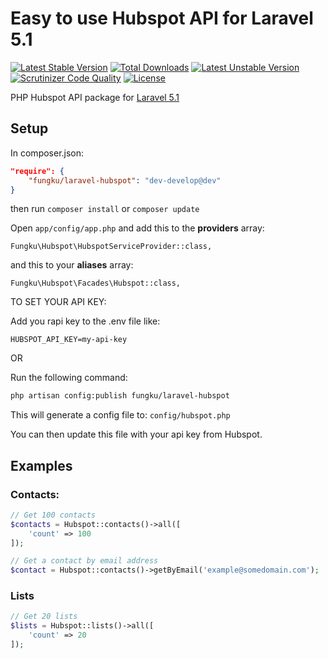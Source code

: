 Easy to use Hubspot API for Laravel 5.1
===================

[![Latest Stable Version](https://poser.pugx.org/fungku/laravel-hubspot/v/stable.svg)](https://packagist.org/packages/fungku/laravel-hubspot)
[![Total Downloads](https://poser.pugx.org/fungku/laravel-hubspot/downloads.svg)](https://packagist.org/packages/fungku/laravel-hubspot)
[![Latest Unstable Version](https://poser.pugx.org/fungku/laravel-hubspot/v/unstable.svg)](https://packagist.org/packages/fungku/laravel-hubspot)
[![Scrutinizer Code Quality](https://scrutinizer-ci.com/g/fungku/laravel-hubspot-api/badges/quality-score.png?b=master)](https://scrutinizer-ci.com/g/fungku/laravel-hubspot-api/?branch=master)
[![License](https://poser.pugx.org/fungku/laravel-hubspot/license.svg)](https://packagist.org/packages/fungku/laravel-hubspot)

PHP Hubspot API package for [Laravel 5.1](http://laravel.com/)

## Setup

In composer.json:

```json
"require": {
	"fungku/laravel-hubspot": "dev-develop@dev"
}
```

then run `composer install` or `composer update`

Open `app/config/app.php` and add this to the **providers** array:

```
Fungku\Hubspot\HubspotServiceProvider::class,
```

and this to your **aliases** array:

```
Fungku\Hubspot\Facades\Hubspot::class,
```

TO SET YOUR API KEY:

Add you rapi key to the .env file like: 

```
HUBSPOT_API_KEY=my-api-key
```

OR

Run the following command:

```bash
php artisan config:publish fungku/laravel-hubspot
```

This will generate a config file to: `config/hubspot.php`

You can then update this file with your api key from Hubspot.


## Examples

### Contacts:

```php
// Get 100 contacts
$contacts = Hubspot::contacts()->all([
	'count' => 100
]);

// Get a contact by email address
$contact = Hubspot::contacts()->getByEmail('example@somedomain.com');

```

### Lists

```php
// Get 20 lists
$lists = Hubspot::lists()->all([
	'count' => 20
]);

```

